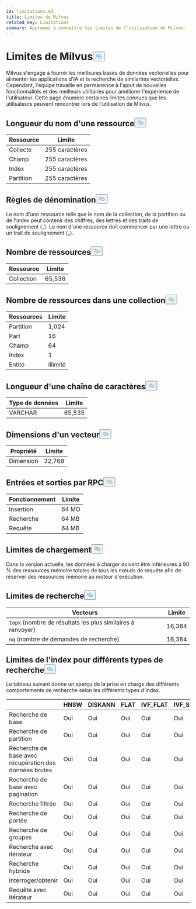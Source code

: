 ```yaml
---
id: limitations.md
title: Limites de Milvus
related_key: Limitations
summary: Apprenez à connaître les limites de l'utilisation de Milvus.
---
```

<h1 id="Milvus-Limits" class="common-anchor-header">Limites de Milvus<button data-href="#Milvus-Limits" class="anchor-icon" translate="no">
      <svg translate="no"
        aria-hidden="true"
        focusable="false"
        height="20"
        version="1.1"
        viewBox="0 0 16 16"
        width="16"
      >
        <path
          fill="#0092E4"
          fill-rule="evenodd"
          d="M4 9h1v1H4c-1.5 0-3-1.69-3-3.5S2.55 3 4 3h4c1.45 0 3 1.69 3 3.5 0 1.41-.91 2.72-2 3.25V8.59c.58-.45 1-1.27 1-2.09C10 5.22 8.98 4 8 4H4c-.98 0-2 1.22-2 2.5S3 9 4 9zm9-3h-1v1h1c1 0 2 1.22 2 2.5S13.98 12 13 12H9c-.98 0-2-1.22-2-2.5 0-.83.42-1.64 1-2.09V6.25c-1.09.53-2 1.84-2 3.25C6 11.31 7.55 13 9 13h4c1.45 0 3-1.69 3-3.5S14.5 6 13 6z"
        ></path>
      </svg>
    </button></h1><p>Milvus s'engage à fournir les meilleures bases de données vectorielles pour alimenter les applications d'IA et la recherche de similarités vectorielles. Cependant, l'équipe travaille en permanence à l'ajout de nouvelles fonctionnalités et des meilleurs utilitaires pour améliorer l'expérience de l'utilisateur. Cette page énumère certaines limites connues que les utilisateurs peuvent rencontrer lors de l'utilisation de Milvus.</p>
<h2 id="Length-of-a-resource-name" class="common-anchor-header">Longueur du nom d'une ressource<button data-href="#Length-of-a-resource-name" class="anchor-icon" translate="no">
      <svg translate="no"
        aria-hidden="true"
        focusable="false"
        height="20"
        version="1.1"
        viewBox="0 0 16 16"
        width="16"
      >
        <path
          fill="#0092E4"
          fill-rule="evenodd"
          d="M4 9h1v1H4c-1.5 0-3-1.69-3-3.5S2.55 3 4 3h4c1.45 0 3 1.69 3 3.5 0 1.41-.91 2.72-2 3.25V8.59c.58-.45 1-1.27 1-2.09C10 5.22 8.98 4 8 4H4c-.98 0-2 1.22-2 2.5S3 9 4 9zm9-3h-1v1h1c1 0 2 1.22 2 2.5S13.98 12 13 12H9c-.98 0-2-1.22-2-2.5 0-.83.42-1.64 1-2.09V6.25c-1.09.53-2 1.84-2 3.25C6 11.31 7.55 13 9 13h4c1.45 0 3-1.69 3-3.5S14.5 6 13 6z"
        ></path>
      </svg>
    </button></h2><table>
<thead>
<tr><th>Ressource</th><th>Limite</th></tr>
</thead>
<tbody>
<tr><td>Collecte</td><td>255 caractères</td></tr>
<tr><td>Champ</td><td>255 caractères</td></tr>
<tr><td>Index</td><td>255 caractères</td></tr>
<tr><td>Partition</td><td>255 caractères</td></tr>
</tbody>
</table>
<h2 id="Naming-rules" class="common-anchor-header">Règles de dénomination<button data-href="#Naming-rules" class="anchor-icon" translate="no">
      <svg translate="no"
        aria-hidden="true"
        focusable="false"
        height="20"
        version="1.1"
        viewBox="0 0 16 16"
        width="16"
      >
        <path
          fill="#0092E4"
          fill-rule="evenodd"
          d="M4 9h1v1H4c-1.5 0-3-1.69-3-3.5S2.55 3 4 3h4c1.45 0 3 1.69 3 3.5 0 1.41-.91 2.72-2 3.25V8.59c.58-.45 1-1.27 1-2.09C10 5.22 8.98 4 8 4H4c-.98 0-2 1.22-2 2.5S3 9 4 9zm9-3h-1v1h1c1 0 2 1.22 2 2.5S13.98 12 13 12H9c-.98 0-2-1.22-2-2.5 0-.83.42-1.64 1-2.09V6.25c-1.09.53-2 1.84-2 3.25C6 11.31 7.55 13 9 13h4c1.45 0 3-1.69 3-3.5S14.5 6 13 6z"
        ></path>
      </svg>
    </button></h2><p>Le nom d'une ressource telle que le nom de la collection, de la partition ou de l'index peut contenir des chiffres, des lettres et des traits de soulignement (_). Le nom d'une ressource doit commencer par une lettre ou un trait de soulignement (_).</p>
<h2 id="Number-of-resources" class="common-anchor-header">Nombre de ressources<button data-href="#Number-of-resources" class="anchor-icon" translate="no">
      <svg translate="no"
        aria-hidden="true"
        focusable="false"
        height="20"
        version="1.1"
        viewBox="0 0 16 16"
        width="16"
      >
        <path
          fill="#0092E4"
          fill-rule="evenodd"
          d="M4 9h1v1H4c-1.5 0-3-1.69-3-3.5S2.55 3 4 3h4c1.45 0 3 1.69 3 3.5 0 1.41-.91 2.72-2 3.25V8.59c.58-.45 1-1.27 1-2.09C10 5.22 8.98 4 8 4H4c-.98 0-2 1.22-2 2.5S3 9 4 9zm9-3h-1v1h1c1 0 2 1.22 2 2.5S13.98 12 13 12H9c-.98 0-2-1.22-2-2.5 0-.83.42-1.64 1-2.09V6.25c-1.09.53-2 1.84-2 3.25C6 11.31 7.55 13 9 13h4c1.45 0 3-1.69 3-3.5S14.5 6 13 6z"
        ></path>
      </svg>
    </button></h2><table>
<thead>
<tr><th>Ressource</th><th>Limite</th></tr>
</thead>
<tbody>
<tr><td>Collection</td><td>65,536</td></tr>
</tbody>
</table>
<h2 id="Number-of-resources-in-a-collection" class="common-anchor-header">Nombre de ressources dans une collection<button data-href="#Number-of-resources-in-a-collection" class="anchor-icon" translate="no">
      <svg translate="no"
        aria-hidden="true"
        focusable="false"
        height="20"
        version="1.1"
        viewBox="0 0 16 16"
        width="16"
      >
        <path
          fill="#0092E4"
          fill-rule="evenodd"
          d="M4 9h1v1H4c-1.5 0-3-1.69-3-3.5S2.55 3 4 3h4c1.45 0 3 1.69 3 3.5 0 1.41-.91 2.72-2 3.25V8.59c.58-.45 1-1.27 1-2.09C10 5.22 8.98 4 8 4H4c-.98 0-2 1.22-2 2.5S3 9 4 9zm9-3h-1v1h1c1 0 2 1.22 2 2.5S13.98 12 13 12H9c-.98 0-2-1.22-2-2.5 0-.83.42-1.64 1-2.09V6.25c-1.09.53-2 1.84-2 3.25C6 11.31 7.55 13 9 13h4c1.45 0 3-1.69 3-3.5S14.5 6 13 6z"
        ></path>
      </svg>
    </button></h2><table>
<thead>
<tr><th>Ressources</th><th>Limite</th></tr>
</thead>
<tbody>
<tr><td>Partition</td><td>1,024</td></tr>
<tr><td>Part</td><td>16</td></tr>
<tr><td>Champ</td><td>64</td></tr>
<tr><td>Index</td><td>1</td></tr>
<tr><td>Entité</td><td>illimité</td></tr>
</tbody>
</table>
<h2 id="Length-of-a-string" class="common-anchor-header">Longueur d'une chaîne de caractères<button data-href="#Length-of-a-string" class="anchor-icon" translate="no">
      <svg translate="no"
        aria-hidden="true"
        focusable="false"
        height="20"
        version="1.1"
        viewBox="0 0 16 16"
        width="16"
      >
        <path
          fill="#0092E4"
          fill-rule="evenodd"
          d="M4 9h1v1H4c-1.5 0-3-1.69-3-3.5S2.55 3 4 3h4c1.45 0 3 1.69 3 3.5 0 1.41-.91 2.72-2 3.25V8.59c.58-.45 1-1.27 1-2.09C10 5.22 8.98 4 8 4H4c-.98 0-2 1.22-2 2.5S3 9 4 9zm9-3h-1v1h1c1 0 2 1.22 2 2.5S13.98 12 13 12H9c-.98 0-2-1.22-2-2.5 0-.83.42-1.64 1-2.09V6.25c-1.09.53-2 1.84-2 3.25C6 11.31 7.55 13 9 13h4c1.45 0 3-1.69 3-3.5S14.5 6 13 6z"
        ></path>
      </svg>
    </button></h2><table>
<thead>
<tr><th>Type de données</th><th>Limite</th></tr>
</thead>
<tbody>
<tr><td>VARCHAR</td><td>65,535</td></tr>
</tbody>
</table>
<h2 id="Dimensions-of-a-vector" class="common-anchor-header">Dimensions d'un vecteur<button data-href="#Dimensions-of-a-vector" class="anchor-icon" translate="no">
      <svg translate="no"
        aria-hidden="true"
        focusable="false"
        height="20"
        version="1.1"
        viewBox="0 0 16 16"
        width="16"
      >
        <path
          fill="#0092E4"
          fill-rule="evenodd"
          d="M4 9h1v1H4c-1.5 0-3-1.69-3-3.5S2.55 3 4 3h4c1.45 0 3 1.69 3 3.5 0 1.41-.91 2.72-2 3.25V8.59c.58-.45 1-1.27 1-2.09C10 5.22 8.98 4 8 4H4c-.98 0-2 1.22-2 2.5S3 9 4 9zm9-3h-1v1h1c1 0 2 1.22 2 2.5S13.98 12 13 12H9c-.98 0-2-1.22-2-2.5 0-.83.42-1.64 1-2.09V6.25c-1.09.53-2 1.84-2 3.25C6 11.31 7.55 13 9 13h4c1.45 0 3-1.69 3-3.5S14.5 6 13 6z"
        ></path>
      </svg>
    </button></h2><table>
<thead>
<tr><th>Propriété</th><th>Limite</th></tr>
</thead>
<tbody>
<tr><td>Dimension</td><td>32,768</td></tr>
</tbody>
</table>
<h2 id="Input-and-Output-per-RPC" class="common-anchor-header">Entrées et sorties par RPC<button data-href="#Input-and-Output-per-RPC" class="anchor-icon" translate="no">
      <svg translate="no"
        aria-hidden="true"
        focusable="false"
        height="20"
        version="1.1"
        viewBox="0 0 16 16"
        width="16"
      >
        <path
          fill="#0092E4"
          fill-rule="evenodd"
          d="M4 9h1v1H4c-1.5 0-3-1.69-3-3.5S2.55 3 4 3h4c1.45 0 3 1.69 3 3.5 0 1.41-.91 2.72-2 3.25V8.59c.58-.45 1-1.27 1-2.09C10 5.22 8.98 4 8 4H4c-.98 0-2 1.22-2 2.5S3 9 4 9zm9-3h-1v1h1c1 0 2 1.22 2 2.5S13.98 12 13 12H9c-.98 0-2-1.22-2-2.5 0-.83.42-1.64 1-2.09V6.25c-1.09.53-2 1.84-2 3.25C6 11.31 7.55 13 9 13h4c1.45 0 3-1.69 3-3.5S14.5 6 13 6z"
        ></path>
      </svg>
    </button></h2><table>
<thead>
<tr><th>Fonctionnement</th><th>Limite</th></tr>
</thead>
<tbody>
<tr><td>Insertion</td><td>64 MO</td></tr>
<tr><td>Recherche</td><td>64 MB</td></tr>
<tr><td>Requête</td><td>64 MB</td></tr>
</tbody>
</table>
<h2 id="Load-limits" class="common-anchor-header">Limites de chargement<button data-href="#Load-limits" class="anchor-icon" translate="no">
      <svg translate="no"
        aria-hidden="true"
        focusable="false"
        height="20"
        version="1.1"
        viewBox="0 0 16 16"
        width="16"
      >
        <path
          fill="#0092E4"
          fill-rule="evenodd"
          d="M4 9h1v1H4c-1.5 0-3-1.69-3-3.5S2.55 3 4 3h4c1.45 0 3 1.69 3 3.5 0 1.41-.91 2.72-2 3.25V8.59c.58-.45 1-1.27 1-2.09C10 5.22 8.98 4 8 4H4c-.98 0-2 1.22-2 2.5S3 9 4 9zm9-3h-1v1h1c1 0 2 1.22 2 2.5S13.98 12 13 12H9c-.98 0-2-1.22-2-2.5 0-.83.42-1.64 1-2.09V6.25c-1.09.53-2 1.84-2 3.25C6 11.31 7.55 13 9 13h4c1.45 0 3-1.69 3-3.5S14.5 6 13 6z"
        ></path>
      </svg>
    </button></h2><p>Dans la version actuelle, les données à charger doivent être inférieures à 90 % des ressources mémoire totales de tous les nœuds de requête afin de réserver des ressources mémoire au moteur d'exécution.</p>
<h2 id="Search-limits" class="common-anchor-header">Limites de recherche<button data-href="#Search-limits" class="anchor-icon" translate="no">
      <svg translate="no"
        aria-hidden="true"
        focusable="false"
        height="20"
        version="1.1"
        viewBox="0 0 16 16"
        width="16"
      >
        <path
          fill="#0092E4"
          fill-rule="evenodd"
          d="M4 9h1v1H4c-1.5 0-3-1.69-3-3.5S2.55 3 4 3h4c1.45 0 3 1.69 3 3.5 0 1.41-.91 2.72-2 3.25V8.59c.58-.45 1-1.27 1-2.09C10 5.22 8.98 4 8 4H4c-.98 0-2 1.22-2 2.5S3 9 4 9zm9-3h-1v1h1c1 0 2 1.22 2 2.5S13.98 12 13 12H9c-.98 0-2-1.22-2-2.5 0-.83.42-1.64 1-2.09V6.25c-1.09.53-2 1.84-2 3.25C6 11.31 7.55 13 9 13h4c1.45 0 3-1.69 3-3.5S14.5 6 13 6z"
        ></path>
      </svg>
    </button></h2><table>
<thead>
<tr><th>Vecteurs</th><th>Limite</th></tr>
</thead>
<tbody>
<tr><td><code translate="no">topk</code> (nombre de résultats les plus similaires à renvoyer)</td><td>16,384</td></tr>
<tr><td><code translate="no">nq</code> (nombre de demandes de recherche)</td><td>16,384</td></tr>
</tbody>
</table>
<h2 id="Index-limits-on-different-search-types" class="common-anchor-header">Limites de l'index pour différents types de recherche<button data-href="#Index-limits-on-different-search-types" class="anchor-icon" translate="no">
      <svg translate="no"
        aria-hidden="true"
        focusable="false"
        height="20"
        version="1.1"
        viewBox="0 0 16 16"
        width="16"
      >
        <path
          fill="#0092E4"
          fill-rule="evenodd"
          d="M4 9h1v1H4c-1.5 0-3-1.69-3-3.5S2.55 3 4 3h4c1.45 0 3 1.69 3 3.5 0 1.41-.91 2.72-2 3.25V8.59c.58-.45 1-1.27 1-2.09C10 5.22 8.98 4 8 4H4c-.98 0-2 1.22-2 2.5S3 9 4 9zm9-3h-1v1h1c1 0 2 1.22 2 2.5S13.98 12 13 12H9c-.98 0-2-1.22-2-2.5 0-.83.42-1.64 1-2.09V6.25c-1.09.53-2 1.84-2 3.25C6 11.31 7.55 13 9 13h4c1.45 0 3-1.69 3-3.5S14.5 6 13 6z"
        ></path>
      </svg>
    </button></h2><p>Le tableau suivant donne un aperçu de la prise en charge des différents comportements de recherche selon les différents types d'index.</p>
<table>
<thead>
<tr><th></th><th>HNSW</th><th>DISKANN</th><th>FLAT</th><th>IVF_FLAT</th><th>IVF_SQ8</th><th>IVF_PQ</th><th>SCANN</th><th>GPU_IFV_FLAT</th><th>GPU_IVF_PQ</th><th>GPU_CAGRA</th><th>GPU_BRUTE_FORCE</th><th>INDEX_INVERTI_SPARSE</th><th>BIN_FLAT</th><th>BIN_IVF_FLAT</th></tr>
</thead>
<tbody>
<tr><td>Recherche de base</td><td>Oui</td><td>Oui</td><td>Oui</td><td>Oui</td><td>Oui</td><td>Oui</td><td>Oui</td><td>Oui</td><td>Oui</td><td>Oui</td><td>Oui</td><td>Oui</td><td>Oui</td><td>Oui</td></tr>
<tr><td>Recherche de partition</td><td>Oui</td><td>Oui</td><td>Oui</td><td>Oui</td><td>Oui</td><td>Oui</td><td>Oui</td><td>Oui</td><td>Oui</td><td>Oui</td><td>Oui</td><td>Oui</td><td>Oui</td><td>Oui</td></tr>
<tr><td>Recherche de base avec récupération des données brutes</td><td>Oui</td><td>Oui</td><td>Oui</td><td>Oui</td><td>Oui</td><td>Oui</td><td>Oui</td><td>Oui</td><td>Oui</td><td>Oui</td><td>Oui</td><td>Oui</td><td>Oui</td><td>Oui</td></tr>
<tr><td>Recherche de base avec pagination</td><td>Oui</td><td>Oui</td><td>Oui</td><td>Oui</td><td>Oui</td><td>Oui</td><td>Oui</td><td>Oui</td><td>Oui</td><td>Oui</td><td>Oui</td><td>Oui</td><td>Oui</td><td>Oui</td></tr>
<tr><td>Recherche filtrée</td><td>Oui</td><td>Oui</td><td>Oui</td><td>Oui</td><td>Oui</td><td>Oui</td><td>Oui</td><td>Oui</td><td>Oui</td><td>Oui</td><td>Oui</td><td>Oui</td><td>Oui</td><td>Oui</td></tr>
<tr><td>Recherche de portée</td><td>Oui</td><td>Oui</td><td>Oui</td><td>Oui</td><td>Oui</td><td>Oui</td><td>Oui</td><td>Non</td><td>Non</td><td>Non</td><td>Non</td><td>Oui</td><td>Oui</td><td>Oui</td></tr>
<tr><td>Recherche de groupes</td><td>Oui</td><td>Oui</td><td>Oui</td><td>Oui</td><td>Oui</td><td>Non</td><td>Oui</td><td>Non</td><td>Non</td><td>Non</td><td>Non</td><td>Oui</td><td>Non</td><td>Non</td></tr>
<tr><td>Recherche avec itérateur</td><td>Oui</td><td>Oui</td><td>Oui</td><td>Oui</td><td>Oui</td><td>Oui</td><td>Oui</td><td>Non</td><td>Non</td><td>Non</td><td>Non</td><td>Oui</td><td>Oui</td><td>Oui</td></tr>
<tr><td>Recherche hybride</td><td>Oui</td><td>Oui</td><td>Oui</td><td>Oui</td><td>Oui</td><td>Oui</td><td>Oui</td><td>Oui</td><td>Oui</td><td>Oui</td><td>Oui</td><td>Oui (uniquement RRFRanker)</td><td>Oui</td><td>Oui</td></tr>
<tr><td>Interroger/obtenir</td><td>Oui</td><td>Oui</td><td>Oui</td><td>Oui</td><td>Oui</td><td>Oui</td><td>Oui</td><td>Oui</td><td>Oui</td><td>Oui</td><td>Oui</td><td>Oui</td><td>Oui</td><td>Oui</td></tr>
<tr><td>Requête avec itérateur</td><td>Oui</td><td>Oui</td><td>Oui</td><td>Oui</td><td>Oui</td><td>Oui</td><td>Oui</td><td>Non</td><td>Non</td><td>Non</td><td>Non</td><td>Oui</td><td>Oui</td><td>Oui</td></tr>
</tbody>
</table>
